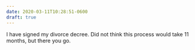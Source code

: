 ```yaml
---
date: 2020-03-11T10:28:51-0600
draft: true
---
```




I have signed my divorce decree. Did not think this process would take 11 months, but there you go.



